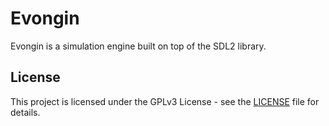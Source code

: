 # Evongin

Evongin is a simulation engine built on top of the SDL2 library.

## License

This project is licensed under the GPLv3 License - see the [LICENSE](LICENSE) file for details.
